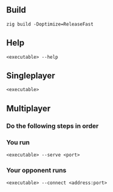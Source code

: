 ## Build
```
zig build -Doptimize=ReleaseFast
```
## Help
```
<executable> --help
```
## Singleplayer
```
<executable>
```
## Multiplayer
### Do the following steps in order
### You run
```
<executable> --serve <port>
```
### Your opponent runs
```
<executable> --connect <address:port>
```